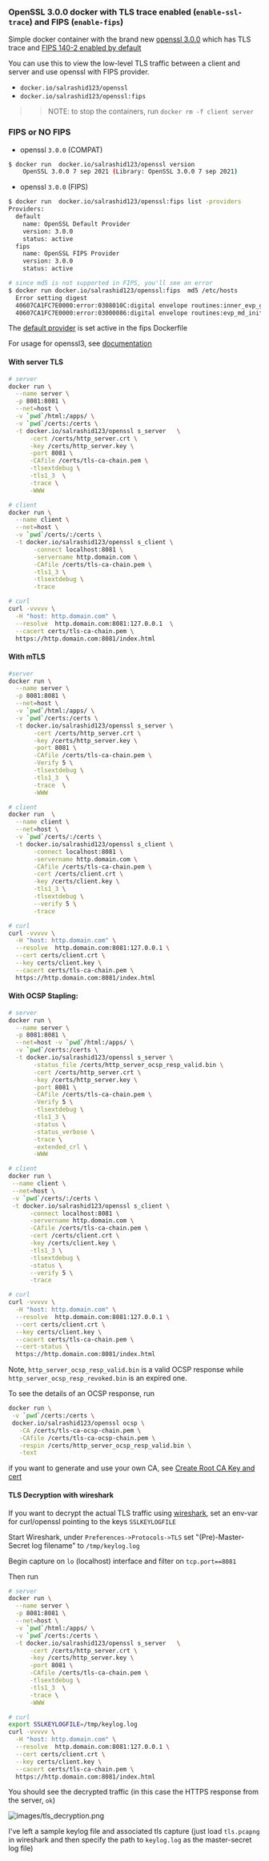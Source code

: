 ### OpenSSL 3.0.0 docker with TLS trace enabled (`enable-ssl-trace`) and FIPS (`enable-fips`)


Simple docker container with the brand new [openssl 3.0.0](https://wiki.openssl.org/index.php/OpenSSL_3.0) which has TLS trace and [FIPS 140-2 enabled by default](https://wiki.openssl.org/index.php/OpenSSL_3.0#Completing_the_installation_of_the_FIPS_Module)

You can use this to view the low-level TLS traffic between a client and server and use openssl with FIPS provider.

- `docker.io/salrashid123/openssl`
- `docker.io/salrashid123/openssl:fips`

>> NOTE: to stop the containers, run `docker rm -f client server`

### FIPS or NO FIPS

- openssl `3.0.0` (COMPAT)


```bash
$ docker run  docker.io/salrashid123/openssl version
    OpenSSL 3.0.0 7 sep 2021 (Library: OpenSSL 3.0.0 7 sep 2021)
```

- openssl `3.0.0` (FIPS)

```bash
$ docker run  docker.io/salrashid123/openssl:fips list -providers
Providers:
  default
    name: OpenSSL Default Provider
    version: 3.0.0
    status: active
  fips
    name: OpenSSL FIPS Provider
    version: 3.0.0
    status: active

# since md5 is not supported in FIPS, you'll see an error
$ docker run docker.io/salrashid123/openssl:fips  md5 /etc/hosts
  Error setting digest
  40607CA1FC7E0000:error:0308010C:digital envelope routines:inner_evp_generic_fetch:unsupported:crypto/evp/evp_fetch.c:346:Global default library context, Algorithm (MD5 : 102), Properties ()
  40607CA1FC7E0000:error:03000086:digital envelope routines:evp_md_init_internal:initialization error:crypto/evp/digest.c:234:
```

The [default provider](https://wiki.openssl.org/index.php/OpenSSL_3.0#Providers) is set active in the fips Dockerfile

For usage for openssl3, see [documentation](https://www.openssl.org/docs/man3.0/)

#### With server TLS

```bash
# server
docker run \
  --name server \
  -p 8081:8081 \
  --net=host \
  -v `pwd`/html:/apps/ \
  -v `pwd`/certs:/certs \
  -t docker.io/salrashid123/openssl s_server   \
      -cert /certs/http_server.crt \
      -key /certs/http_server.key \
      -port 8081 \
      -CAfile /certs/tls-ca-chain.pem \
      -tlsextdebug \
      -tls1_3  \
      -trace \
      -WWW

# client
docker run \
  --name client \
  --net=host \
  -v `pwd`/certs/:/certs \
  -t docker.io/salrashid123/openssl s_client \
       -connect localhost:8081 \
       -servername http.domain.com \
       -CAfile /certs/tls-ca-chain.pem \
       -tls1_3 \
       -tlsextdebug \
       -trace

# curl
curl -vvvvv \
  -H "host: http.domain.com" \
  --resolve  http.domain.com:8081:127.0.0.1  \
  --cacert certs/tls-ca-chain.pem \
  https://http.domain.com:8081/index.html
```


#### With mTLS

```bash
#server
docker run \
  --name server \
  -p 8081:8081 \
  --net=host \
  -v `pwd`/html:/apps/ \
  -v `pwd`/certs:/certs \
  -t docker.io/salrashid123/openssl s_server \
       -cert /certs/http_server.crt \
       -key /certs/http_server.key \
       -port 8081 \
       -CAfile /certs/tls-ca-chain.pem \
       -Verify 5 \
       -tlsextdebug \
       -tls1_3  \
       -trace  \
       -WWW

# client
docker run  \
  --name client \
  --net=host \
  -v `pwd`/certs/:/certs \
  -t docker.io/salrashid123/openssl s_client \
       -connect localhost:8081 \
       -servername http.domain.com \
       -CAfile /certs/tls-ca-chain.pem \
       -cert /certs/client.crt \
       -key /certs/client.key \
       -tls1_3 \
       -tlsextdebug \
       --verify 5 \
       -trace

# curl
curl -vvvvv \
  -H "host: http.domain.com" \
  --resolve  http.domain.com:8081:127.0.0.1 \
  --cert certs/client.crt \
  --key certs/client.key \
  --cacert certs/tls-ca-chain.pem \
  https://http.domain.com:8081/index.html
```


#### With OCSP Stapling:

```bash
# server
docker run \
  --name server \
  -p 8081:8081 \
  --net=host -v `pwd`/html:/apps/ \
  -v `pwd`/certs:/certs \
  -t docker.io/salrashid123/openssl s_server \
       -status_file /certs/http_server_ocsp_resp_valid.bin \
       -cert /certs/http_server.crt \
       -key /certs/http_server.key \
       -port 8081 \
       -CAfile /certs/tls-ca-chain.pem \
       -Verify 5 \
       -tlsextdebug \
       -tls1_3 \
       -status \
       -status_verbose \
       -trace \
       -extended_crl \
       -WWW

# client
docker run \
 --name client \
 --net=host \
 -v `pwd`/certs/:/certs \
 -t docker.io/salrashid123/openssl s_client \
      -connect localhost:8081 \
      -servername http.domain.com \
      -CAfile /certs/tls-ca-chain.pem \
      -cert /certs/client.crt \
      -key /certs/client.key \
      -tls1_3 \
      -tlsextdebug \
      -status \
      --verify 5 \
      -trace

# curl
curl -vvvvv \
  -H "host: http.domain.com" \
  --resolve  http.domain.com:8081:127.0.0.1 \
  --cert certs/client.crt \
  --key certs/client.key \
  --cacert certs/tls-ca-chain.pem \
  --cert-status \
  https://http.domain.com:8081/index.html

```


Note, `http_server_ocsp_resp_valid.bin` is a valid OCSP response while `http_server_ocsp_resp_revoked.bin` is an expired one.


To see the details of an OCSP response, run
```bash
docker run \
 -v `pwd`/certs:/certs \
 docker.io/salrashid123/openssl ocsp \
   -CA /certs/tls-ca-ocsp-chain.pem \
   -CAfile /certs/tls-ca-ocsp-chain.pem \
   -respin /certs/http_server_ocsp_resp_valid.bin \
   -text
```


if you want to generate and use your own CA, see [Create Root CA Key and cert](https://github.com/salrashid123/ca_scratchpad)


#### TLS Decryption with wireshark

If you want to decrypt the actual TLS traffic using [wireshark](https://www.wireshark.org/), set an env-var for curl/openssl pointing to the keys `SSLKEYLOGFILE` 

Start Wireshark, under `Preferences->Protocols->TLS` set "(Pre)-Master-Secret log filename" to `/tmp/keylog.log`

Begin capture on `lo` (localhost) interface and filter on `tcp.port==8081`


Then run 

```bash
# server
docker run \
  --name server \
  -p 8081:8081 \
  --net=host \
  -v `pwd`/html:/apps/ \
  -v `pwd`/certs:/certs \
  -t docker.io/salrashid123/openssl s_server   \
      -cert /certs/http_server.crt \
      -key /certs/http_server.key \
      -port 8081 \
      -CAfile /certs/tls-ca-chain.pem \
      -tlsextdebug \
      -tls1_3  \
      -trace \
      -WWW

# curl
export SSLKEYLOGFILE=/tmp/keylog.log
curl -vvvvv \
  -H "host: http.domain.com" \
  --resolve  http.domain.com:8081:127.0.0.1 \
  --cert certs/client.crt \
  --key certs/client.key \
  --cacert certs/tls-ca-chain.pem \
  https://http.domain.com:8081/index.html
```

You should see the decrypted traffic (in this case the HTTPS response from the server, `ok`)

![images/tls_decryption.png](images/tls_decryption.png)

I've left a sample keylog file and associated tls capture (just load `tls.pcapng` in wireshark and then specify the path to `keylog.log` as the master-secret log file)
